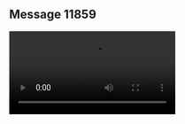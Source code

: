 ## Message 11859



![Video](https://data.iron-swords.co.il/2024/September/26/https://data.iron-swords.co.il/2024/September/26/11859/11859_media.mp4)
